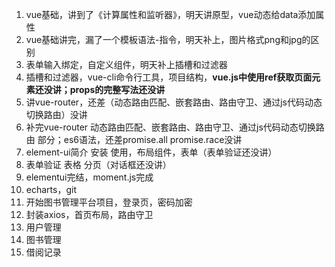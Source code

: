 1. vue基础，讲到了《计算属性和监听器》，明天讲原型，vue动态给data添加属性
2. vue基础讲完，漏了一个模板语法-指令，明天补上，图片格式png和jpg的区别
3. 表单输入绑定，自定义组件，明天补上插槽和过滤器
4. 插槽和过滤器，vue-cli命令行工具，项目结构，<b>vue.js中使用ref获取页面元素还没讲；props的完整写法还没讲</b>
5. 讲vue-router，还差（动态路由匹配、嵌套路由、路由守卫、通过js代码动态切换路由）没讲
6. 补完vue-router 动态路由匹配、嵌套路由、路由守卫、通过js代码动态切换路由 部分；es6语法，还差promise.all promise.race没讲
7. element-ui简介 安装 使用，布局组件，表单（表单验证还没讲）
8. 表单验证 表格 分页（对话框还没讲）
9. elementui完结，moment.js完成
10. echarts，git
11. 开始图书管理平台项目，登录页，密码加密
12. 封装axios，首页布局，路由守卫
13. 用户管理
14. 图书管理
15. 借阅记录

